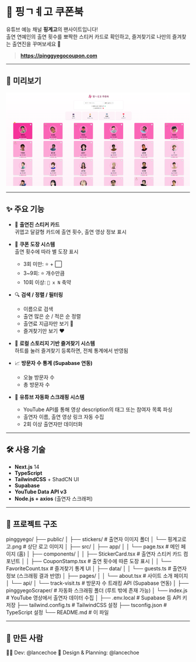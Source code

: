# 🎀 핑ㄱㅖ고 쿠폰북

유튜브 예능 채널 **핑계고**의 팬사이트입니다!  
출연 연예인의 출연 횟수를 뽀짝한 스티커 카드로 확인하고, 즐겨찾기로 나만의 즐겨찾는 출연진을 꾸며보세요 💖

> **https://pinggyegocoupon.com**

---

## 📸 미리보기

![미리보기](public/스크린샷.png)

---

## ✨ 주요 기능

- 🧡 **출연진 스티커 카드**  
  귀엽고 달걀형 카드에 출연 횟수, 출연 영상 정보 표시

- 🌟 **쿠폰 도장 시스템**  
  출연 횟수에 따라 별 도장 표시

  - 3회 미만: ⭐ + ⬜
  - 3~9회: ⭐ 개수만큼
  - 10회 이상: `🌟 x N` 축약

- 🔍 **검색 / 정렬 / 필터링**

  - 이름으로 검색
  - 출연 많은 순 / 적은 순 정렬
  - 출연료 지급자만 보기 💸
  - 즐겨찾기만 보기 ❤️

- 💾 **로컬 스토리지 기반 즐겨찾기 시스템**  
  하트를 눌러 즐겨찾기 등록하면, 전체 통계에서 반영됨

- 📈 **방문자 수 통계 (Supabase 연동)**

  - 오늘 방문자 수
  - 총 방문자 수

- 🤖 **유튜브 자동화 스크래핑 시스템**
  - YouTube API를 통해 영상 description의 태그 또는 참여자 목록 파싱
  - 출연자 이름, 출연 영상 링크 자동 수집
  - 2회 이상 출연자만 데이터화

---

## 🛠️ 사용 기술

- **Next.js** 14
- **TypeScript**
- **TailwindCSS** + ShadCN UI
- **Supabase**
- **YouTube Data API v3**
- **Node.js + axios** (출연자 스크래퍼)

---

## 📁 프로젝트 구조

pinggyego/
├── public/
│ ├── stickers/ # 출연자 이미지 폴더
│ └── 핑계고로고.png # 상단 로고 이미지
│
├── src/
│ ├── app/
│ │ └── page.tsx # 메인 페이지 (홈)
│ ├── components/
│ │ ├── StickerCard.tsx # 출연자 스티커 카드 컴포넌트
│ │ ├── CouponStamp.tsx # 출연 횟수에 따른 도장 표시
│ │ └── FavoriteCount.tsx # 즐겨찾기 통계 UI
│ ├── data/
│ │ └── guests.ts # 출연자 정보 (스크래핑 결과 반영)
│ ├── pages/
│ │ └── about.tsx # 사이트 소개 페이지
│ └── api/
│ └── track-visit.ts # 방문자 수 트래킹 API (Supabase 연동)
│
├── pinggyegoScraper/ # 자동화 스크래핑 폴더 (루트 밖에 존재 가능)
│ └── index.js # YouTube 영상에서 출연자 데이터 수집
│
├── .env.local # Supabase 등 API 키 저장
├── tailwind.config.ts # TailwindCSS 설정
├── tsconfig.json # TypeScript 설정
└── README.md # 이 파일

---

## 👀 만든 사람

🧑‍💻 Dev: @lancechoe
🎨 Design & Planning: @lancechoe
